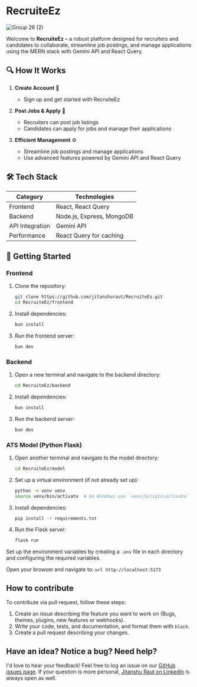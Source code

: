 # **RecruiteEz** 
![Group 26 (2)](https://github.com/jitanshuraut/RecruiteEz/assets/96559286/f174c58b-12e5-48c1-adee-005c7960ee23)



Welcome to **RecruiteEz** – a robust platform designed for recruiters and candidates to collaborate, streamline job postings, and manage applications using the MERN stack with Gemini API and React Query.

## 🔍 How It Works

1. **Create Account** 📝
   - Sign up and get started with RecruiteEz

2. **Post Jobs & Apply** 💼
   - Recruiters can post job listings
   - Candidates can apply for jobs and manage their applications

3. **Efficient Management** ⚙️
   - Streamline job postings and manage applications
   - Use advanced features powered by Gemini API and React Query

## 🛠️ Tech Stack

| Category | Technologies |
|----------|--------------|
| Frontend | React, React Query |
| Backend | Node.js, Express, MongoDB |
| API Integration | Gemini API |
| Performance | React Query for caching |


## 🚀 Getting Started

### Frontend

1. Clone the repository:
    ```bash
    git clone https://github.com/jitanshuraut/RecruiteEz.git
    cd RecruiteEz/frontend
    ```

2. Install dependencies:
    ```bash
    bun install
    ```

3. Run the frontend server:
    ```bash
    bun dev
    ```

### Backend

1. Open a new terminal and navigate to the backend directory:
    ```bash
    cd RecruiteEz/backend
    ```

2. Install dependencies:
    ```bash
    bun install
    ```

3. Run the backend server:
    ```bash
    bun dev
    ```

### ATS Model (Python Flask)

1. Open another terminal and navigate to the model directory:
    ```bash
    cd RecruiteEz/model
    ```

2. Set up a virtual environment (if not already set up):
    ```bash
    python -m venv venv
    source venv/bin/activate  # On Windows use `venv\Scripts\activate`
    ```

3. Install dependencies:
    ```bash
    pip install -r requirements.txt
    ```

4. Run the Flask server:
    ```bash
    flask run
    ```

Set up the environment variables by creating a `.env` file in each directory and configuring the required variables.


Open your browser and navigate to:
    ```url
    http://localhost:5173
    ```

## How to contribute

To contribute via pull request, follow these steps:

1. Create an issue describing the feature you want to work on (Bugs, themes, plugins, new features or webhooks).
2. Write your code, tests, and documentation, and format them with `black`.
3. Create a pull request describing your changes.

## Have an idea? Notice a bug? Need help?

I'd love to hear your feedback! Feel free to log an issue on our [GitHub issues page](https://github.com/jitanshuraut/RecruiteEz.git). If your question is more personal, [Jitanshu Raut on LinkedIn](https://www.linkedin.com/in/jitanshu-raut-438b76246/) is always open as well.
